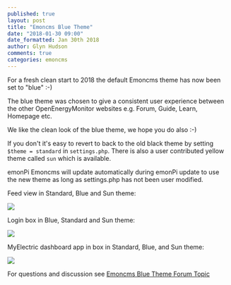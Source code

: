 ```yaml
---
published: true
layout: post
title: "Emoncms Blue Theme"
date: "2018-01-30 09:00"
date_formatted: Jan 30th 2018
author: Glyn Hudson
comments: true
categories: emoncms
---
```


For a fresh clean start to 2018 the default Emoncms theme has now been set to "blue" :-)

The blue theme was chosen to give a consistent user experience between the other OpenEnergyMonitor websites e.g. Forum, Guide, Learn, Homepage etc.

We like the clean look of the blue theme, we hope you do also :-)

If you don't it's easy to revert to back to the old black theme by setting `$theme = standard` in `settings.php`. There is also a user contributed yellow theme called `sun` which is available.

emonPi Emoncms will update automatically during emonPi update to use the new theme as long as settings.php has not been user modified.

Feed view in Standard, Blue and Sun theme:

![]({{site.image_path}}/feed-emoncms-theme.png)

<!--more-->


Login box in Blue, Standard and Sun theme:

![]({{site.image_path}}/login-emoncms-theme.png)


MyElectric dashboard app in box in Standard, Blue, and Sun theme:

![]({{site.image_path}}/he-emoncms-theme.png)


For questions and discussion see [Emoncms Blue Theme Forum Topic](https://community.openenergymonitor.org/t/blue-theme-set-as-default-in-v9-8-28/6388)

